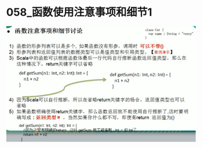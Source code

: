 # 058_函数使用注意事项和细节1

![1616681833668](058_%E5%87%BD%E6%95%B0%E4%BD%BF%E7%94%A8%E6%B3%A8%E6%84%8F%E4%BA%8B%E9%A1%B9%E5%92%8C%E7%BB%86%E8%8A%821/1616681833668.png)

